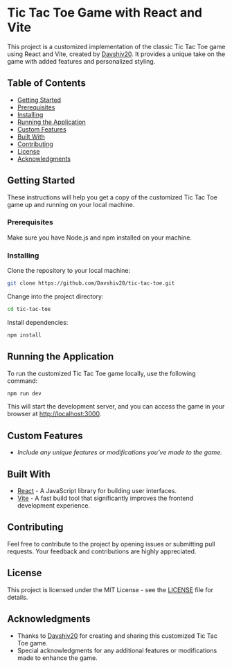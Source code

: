 # Tic Tac Toe Game with React and Vite

This project is a customized implementation of the classic Tic Tac Toe game using React and Vite, created by [Davshiv20](https://github.com/Davshiv20). It provides a unique take on the game with added features and personalized styling.

## Table of Contents

- [Getting Started](#getting-started)
- [Prerequisites](#prerequisites)
- [Installing](#installing)
- [Running the Application](#running-the-application)
- [Custom Features](#custom-features)
- [Built With](#built-with)
- [Contributing](#contributing)
- [License](#license)
- [Acknowledgments](#acknowledgments)

## Getting Started

These instructions will help you get a copy of the customized Tic Tac Toe game up and running on your local machine.

### Prerequisites

Make sure you have Node.js and npm installed on your machine.

### Installing

Clone the repository to your local machine:

```bash
git clone https://github.com/Davshiv20/tic-tac-toe.git
```

Change into the project directory:

```bash
cd tic-tac-toe
```

Install dependencies:

```bash
npm install
```

## Running the Application

To run the customized Tic Tac Toe game locally, use the following command:

```bash
npm run dev
```

This will start the development server, and you can access the game in your browser at [http://localhost:3000](http://localhost:3000).

## Custom Features

- *Include any unique features or modifications you've made to the game.*

## Built With

- [React](https://reactjs.org/) - A JavaScript library for building user interfaces.
- [Vite](https://vitejs.dev/) - A fast build tool that significantly improves the frontend development experience.

## Contributing

Feel free to contribute to the project by opening issues or submitting pull requests. Your feedback and contributions are highly appreciated.

## License

This project is licensed under the MIT License - see the [LICENSE](LICENSE) file for details.

## Acknowledgments

- Thanks to [Davshiv20](https://github.com/Davshiv20) for creating and sharing this customized Tic Tac Toe game.
- Special acknowledgments for any additional features or modifications made to enhance the game.
